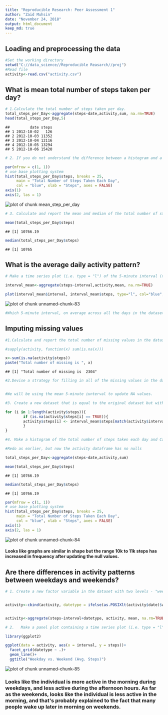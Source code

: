```yaml
---
title: "Reproducible Research: Peer Assessment 1"
author: "Zaid Muhsin"
date: "November 24, 2018"
output: html_document
keep_md: true
---
```




## Loading and preprocessing the data


```r
#Set the working directory
setwd("C://data_science//Reproducible Reasarch//proj")
#Read file
activity<-read.csv("activity.csv")
```

## What is mean total number of steps taken per day?


```r
# 1.Calculate the total number of steps taken per day.
total_steps_per_Day<-aggregate(steps~date,activity,sum, na.rm=TRUE)
head(total_steps_per_Day,5)
```

```
##         date steps
## 1 2012-10-02   126
## 2 2012-10-03 11352
## 3 2012-10-04 12116
## 4 2012-10-05 13294
## 5 2012-10-06 15420
```

```r
# 2. If you do not understand the difference between a histogram and a barplot, research the difference between them. Make a histogram of the total number of steps taken each day.

par(mfrow = c(1, 1))
# use base plotting system 
hist(total_steps_per_Day$steps, breaks = 25, 
     main = "Total Number of Steps Taken Each Day",
     col = "blue", xlab = "Steps", axes = FALSE)
axis(1)
axis(2, las = 1)
```

![plot of chunk mean_step_per_day](figure/mean_step_per_day-1.png)

```r
# 3. Calculate and report the mean and median of the total number of steps taken per day.

mean(total_steps_per_Day$steps)
```

```
## [1] 10766.19
```

```r
median(total_steps_per_Day$steps)
```

```
## [1] 10765
```

## What is the average daily activity pattern?


```r
# Make a time series plot (i.e. type = "l") of the 5-minute interval (x-axis) and the average number of steps taken, averaged across all days (y-axis).

interval_mean<-aggregate(steps~interval,activity,mean, na.rm=TRUE)

plot(interval_mean$interval, interval_mean$steps, type="l", col="blue", xlab="intervals", ylab="Avg num,ber steps", main="Interval vs Avg number of steps")    
```

![plot of chunk unnamed-chunk-83](figure/unnamed-chunk-83-1.png)

```r
#Which 5-minute interval, on average across all the days in the dataset, contains the maximum number of steps?
```


## Imputing missing values


```r
#1.Calculate and report the total number of missing values in the dataset (i.e. the total number of rows with NAs).

#sapply(activity, function(x) sum(is.na(x)))

x<-sum(is.na(activity$steps))
paste("Total number of missing is ", x)
```

```
## [1] "Total number of missing is  2304"
```

```r
#2.Devise a strategy for filling in all of the missing values in the dataset. The strategy does not need to be sophisticated. For example, you could use the mean/median for that day, or the mean for that 5-minute interval, etc.


#We will be using the mean 5-minute iunterval to update NA values.

#3. Create a new dataset that is equal to the original dataset but with the missing data filled in.

for (i in 1:length(activity$steps)){
        if (is.na(activity$steps[i] == TRUE)){        
        activity$steps[i] <- interval_mean$steps[match(activity$interval[i], interval_mean$interval)]  
        } 
}

#4. Make a histogram of the total number of steps taken each day and Calculate and report the mean and median total number of steps taken per day. Do these values differ from the estimates from the first part of the assignment? What is the impact of imputing missing data on the estimates of the total daily number of steps?

#Redo as earlier, but now the activity dataframe has no nulls

total_steps_per_Day<-aggregate(steps~date,activity,sum)

mean(total_steps_per_Day$steps)
```

```
## [1] 10766.19
```

```r
median(total_steps_per_Day$steps)
```

```
## [1] 10766.19
```

```r
par(mfrow = c(1, 1))
# use base plotting system 
hist(total_steps_per_Day$steps, breaks = 25, 
     main = "Total Number of Steps Taken Each Day",
     col = "blue", xlab = "Steps", axes = FALSE)
axis(1)
axis(2, las = 1)
```

![plot of chunk unnamed-chunk-84](figure/unnamed-chunk-84-1.png)

#### Looks like graphs are similar in shape but the range 10k to 11k steps has increased in frequency after updating the null values.

## Are there differences in activity patterns between weekdays and weekends?


```r
# 1. Create a new factor variable in the dataset with two levels - "weekday" and "weekend" indicating whether a given date is a weekday or weekend day.


activity<-cbind(activity, datetype = ifelse(as.POSIXlt(activity$date)$wday %in% c(0,6), 'weekend', 'weekday'))


activity<-aggregate(steps~interval+datetype, activity, mean, na.rm=TRUE)

# 2.   Make a panel plot containing a time series plot (i.e. type = "l") of the 5-minute interval (x-axis) and the average number of steps taken, averaged across all weekday days or weekend days (y-axis). See the README file in the GitHub repository to see an example of what this plot should look like using simulated data.

library(ggplot2)

ggplot(data = activity, aes(x = interval, y = steps))+
  facet_grid(datetype ~ .)+
  geom_line()+
  ggtitle("Weekday vs. Weekend (Avg. Steps)")
```

![plot of chunk unnamed-chunk-85](figure/unnamed-chunk-85-1.png)

### Looks like the individual is more active in the morning during weekdays, and less active during the afternoon  hours. As far as the weekends, looks like the individual is less active in the morning, and that's probably explained to the fact that many people wake up later in morning on weekends.

